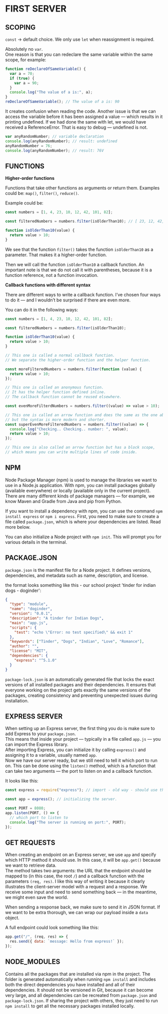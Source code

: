 # FIRST SERVER

## SCOPING

`const` → default choice. We only use `let` when reassignment is required.

Absolutely no `var`.  
  One reason is that you can redeclare the same variable within the same scope, for example:

```js
function reDeclareOfSameVariable() {
  var a = 70;
  if (true) {
    var a = 90;
  }
  console.log("The value of a is:", a);
}
reDeclareOfSameVariable(); // The value of a is: 90
```

It creates confusion when reading the code. Another issue is that we can access the variable before it has been assigned a value — which results in it printing undefined. If we had done the same with let, we would have received a ReferenceError. That is easy to debug — undefined is not.

```js
var anyRandomNumber; // variable declaration
console.log(anyRandomNumber); // result: undefined
anyRandomNumber = 76;
console.log(anyRandomNumber); // result: 76V
```

## FUNCTIONS

**Higher-order functions**

  Functions that take other functions as arguments or return them. Examples could be: `map()`, `filter()`, `reduce()`.

  Example could be:

  ```js
  const numbers = [1, 4, 23, 10, 12, 42, 101, 82];

  const filteredNumbers = numbers.filter(isOlderThan10); // [ 23, 12, 42, 101, 82 ]

  function isOlderThan10(value) {
    return value > 10;
  }
  ```

We see that the function `filter()` takes the function `isOlderThan10` as a parameter. That makes it a higher-order function.

Then we will call the function `isOlderThan10` a callback function. An important note is that we do not call it with parentheses, because it is a function reference, not a function invocation.

**Callback functions with different syntax**

There are different ways to write a callback function. I’ve chosen four ways to do it — and I wouldn’t be surprised if there are even more.

You can do it in the following ways:

```js
const numbers = [1, 4, 23, 10, 12, 42, 101, 82];

const filteredNumbers = numbers.filter(isOlderThan10);

function isOlderThan10(value) {
  return value > 10;
}

// This one is called a normal callback function.
// We separate the higher-order function and the helper function.

const moreFilteredNumbers = numbers.filter(function (value) {
  return value > 10;
});

// This one is called an anonymous function.
// It has the helper function defined inline.
// The callback function cannot be reused elsewhere.

const evenMoreFilterdNumbers = numbers.filter((value) => value > 10);

// This one is called an arrow function and does the same as the one above,
// but the syntax is more modern and shorter.
const superEvenMoreFilteredNumbers = numbers.filter((value) => {
  console.log("Checking.. Checking.. number: ", value);
  return value > 10;
});

// This one is also called an arrow function but has a block scope,
// which means you can write multiple lines of code inside.
```

## NPM

Node Package Manager (npm) is used to manage the libraries we want to use in a Node.js application. With npm, you can install packages globally (available everywhere) or locally (available only in the current project).
There are many different kinds of package managers — for example, we know Maven and Gradle from Java and pip from Python.

If you want to install a dependency with npm, you can use the command `npm install express` or `npm i express`. First, you need to make sure to create a file called `package.json`, which is where your dependencies are listed. Read more below.

You can also initialize a Node project with `npm init`. This will prompt you for various details in the terminal.

## PACKAGE.JSON

`package.json` is the manifest file for a Node project. It defines versions, dependencies, and metadata such as name, description, and license.

the format looks something like this - our school project 'tinder for indian dogs - doginder':

```json
{
  "type": "module",
  "name": "doginder",
  "version": "0.0.1",
  "description": "A tinder for Indian Dogs",
  "main": "app.js",
  "scripts": {
    "test": "echo \"Error: no test specified\" && exit 1"
  },
  "keywords": ["Tinder", "Dogs", "Indian", "Love", "Romance"],
  "author": "",
  "license": "MIT",
  "dependencies": {
    "express": "^5.1.0"
  }
}
```

`package-lock.json` is an automatically generated file that locks the exact versions of all installed packages and their dependencies. It ensures that everyone working on the project gets exactly the same versions of the packages, creating consistency and preventing unexpected issues during installation.

## EXPRESS SERVER

When setting up an Express server, the first thing you do is make sure to add Express to your `package.json`.  
  This means that inside your project — typically in a file called `app.js` — you can import the Express library.  
  After importing Express, you can initialize it by calling `express()` and assigning it to a variable, usually named `app`.  
  Now we have our server ready, but we still need to tell it which port to run on. This can be done using the `listen()` method, which is a function that can take two arguments — the port to listen on and a callback function.

It looks like this:

```js
const express = require("express"); // import - old way - should use the ECMAScript way

const app = express(); // initializing the server.

const PORT = 8080;
app.listen(PORT, () => {
  // which port to listen to
  console.log("The server is running on port:", PORT);
});
```

## GET REQUESTS

When creating an endpoint on an Express server, we use `app` and specify which HTTP method it should use. In this case, it will be `app.get()` because we want to retrieve data.  
The method takes two arguments: the URL that the endpoint should be mapped to (in this case, the root `/`) and a callback function with the parameters `(req, res)`. I like this way of writing it because it clearly illustrates the client-server model with a request and a response. We receive some input and need to send something back — in the meantime, we might even save the world.

When sending a response back, we make sure to send it in JSON format. If we want to be extra thorough, we can wrap our payload inside a `data` object.

A full endpoint could look something like this:

```js
app.get("/", (req, res) => {
  res.send({ data: `message: Hello from express!` });
});
```

## NODE_MODULES

Contains all the packages that are installed via npm in the project.
The folder is generated automatically when running `npm install` and includes both the direct dependencies you have installed and all of their dependencies.
It should not be versioned in Git, because it can become very large, and all dependencies can be recreated from `package.json` and `package-lock.json`.
If sharing the project with others, they just need to run `npm install` to get all the necessary packages installed locally.
